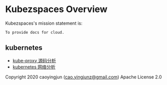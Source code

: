 # Kubezspaces Overview

Kubezspaces's mission statement is:

    To provide docs for cloud.

## kubernetes
- [kube-proxy 源码分析](./docs/kubernetes/kube-proxy.md)
- [kubernetes 网络分析](./docs/kubernetes/kube-network.md)

Copyright 2020 caoyingjun (cao.yingjunz@gmail.com) Apache License 2.0
